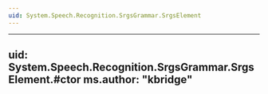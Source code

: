 ```yaml
---
uid: System.Speech.Recognition.SrgsGrammar.SrgsElement
---
```


---
uid: System.Speech.Recognition.SrgsGrammar.SrgsElement.#ctor
ms.author: "kbridge"
---
